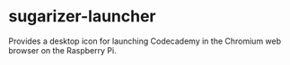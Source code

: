 # sugarizer-launcher
Provides a desktop icon for launching Codecademy in the Chromium web browser on the Raspberry Pi.
